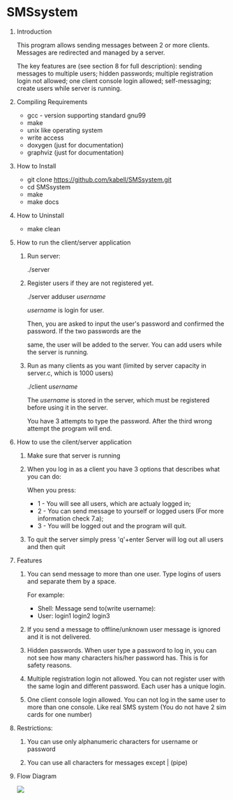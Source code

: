 # SMSsystem

1. Introduction

    This program allows sending messages between 2 or more clients.
    Messages are redirected and managed by a server.
    
    The key features are (see section 8 for full description): sending messages to multiple users; hidden passwords; multiple registration login not allowed;  one client console login allowed; self-messaging; create users while server is running. 

2. Compiling Requirements

    - gcc - version supporting standard gnu99
    - make 
    - unix like operating system
    - write access
    - doxygen (just for documentation)
    - graphviz (just for documentation)



3. How to Install

    - git clone https://github.com/kabell/SMSsystem.git
    - cd SMSsystem
    - make
    - make docs 

4. How to Uninstall
    
    - make clean

5. How to run the client/server application

    1. Run server:

        ./server

    2. Register users if they are not registered yet.

        ./server adduser _username_
        
        _username_ is login for user.
        
       Then, you are asked to input the user's password and confirmed the password. If the two passwords are the 
        
        same, the user will be added to the server. You can add users while the server is running.

    3. Run as many clients as you want (limited by server capacity in server.c, which is 1000 users)

        ./client  _username_

        The  _username_ is stored in the server, which must be registered before using it in the server.

        You have 3 attempts to type the password. After the third wrong attempt the program will end.


6. How to use the cilent/server application 

    1. Make sure that server is running

    2. When you log in as a client you have 3 options that describes what you can do:

        When you press:
        - 1 - You will see all users, which are actualy logged in;
        - 2 - You can send message to yourself or logged users (For more information check 7.a);
        - 3 - You will be logged out and the program will quit.

    3. To quit the server simply press 'q'+enter
        Server will log out all users and then quit
   

7. Features

    1. You can send message to more than one user. 
    Type logins of users and separate them by a space.
    
        For example:
        - Shell: Message send to(write username): 
        - User: login1 login2 login3
    
    2. If you send a message to offline/unknown user message is ignored and it is not delivered. 

    3. Hidden passwords.
    When user type a password to log in, you can not see how many characters his/her password has. This is for safety reasons.

    4. Multiple registration login not allowed.
    You can not register user with the same login and different password. Each user has a unique login.

    5. One client console login allowed.
    You can not log in the same user to more than one console. Like real SMS system (You do not have 2 sim cards for one number)
    
8. Restrictions:

    1. You can use only alphanumeric characters for username or password

    2. You can use all characters for messages except | (pipe)
    

9. Flow Diagram

    <img src="../Diagram1.png"/>
        
 

